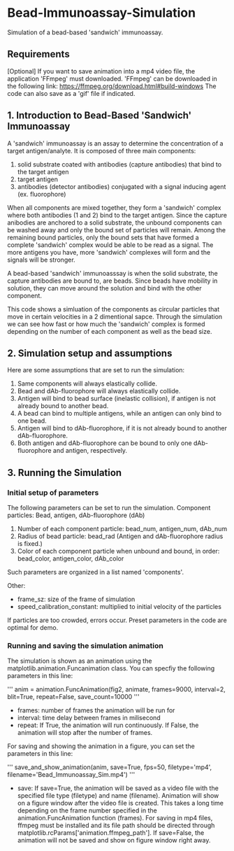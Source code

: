 # Bead-Immunoassay-Simulation
Simulation of a bead-based 'sandwich' immunoassay.

## Requirements
[Optional] If you want to save animation into a mp4 video file, the application 'FFmpeg' must downloaded.
'FFmpeg' can be downloaded in the following link: https://ffmpeg.org/download.html#build-windows
The code can also save as a 'gif' file if indicated.

## 1. Introduction to Bead-Based 'Sandwich' Immunoassay

A 'sandwich' immunoassay is an assay to determine the concentration of a target antigen/analyte.
It is composed of three main components:  
1. solid substrate coated with antibodies (capture antibodies) that bind to the target antigen
2. target antigen                        
3. antibodies (detector antibodies) conjugated with a signal inducing agent (ex. fluorophore)

When all components are mixed together, they form a 'sandwich' complex where both antibodies (1 and 2) bind to the target antigen.
Since the capture anibodies are anchored to a solid substrate, the unbound components can be washed away and only the bound set of particles will remain.
Among the remaining bound particles, only the bound sets that have formed a complete 'sandwich' complex would be able to be read as a signal.
The more antigens you have, more 'sandwich' complexes will form and the signals will be stronger.

A bead-based 'sandwich' immunoasssay is when the solid substrate, the capture antibodies are bound to, are beads. Since beads have mobility in solution, they can move around the solution and bind with the other component.

This code shows a simluation of the components as circular particles that move in certain velocities in a 2 dimentional sapce. Through the simulation we can see how fast or how much the 'sandwich' complex is formed depending on the number of each component as well as the bead size.

## 2. Simulation setup and assumptions
Here are some assumptions that are set to run the simulation:

1. Same components will always elastically collide.
2. Bead and dAb-fluorophore will always elastically collide.
3. Antigen will bind to bead surface (inelastic collision), if antigen is not already bound to another bead.
4. A bead can bind to multiple antigens, while an antigen can only bind to one bead.
5. Antigen will bind to dAb-fluorophore, if it is not already bound to another dAb-fluorophore.
6. Both antigen and dAb-fluorophore can be bound to only one dAb-fluorophore and antigen, respectively.

## 3. Running the Simulation
### Initial setup of parameters
The following parameters can be set to run the simulation.
Component particles:
Bead, antigen, dAb-fluorophore (dAb)
1. Number of each component particle:
    bead_num, antigen_num, dAb_num
2. Radius of bead particle:
    bead_rad (Antigen and dAb-fluorophore radius is fixed.)
3. Color of each component particle when unbound and bound, in order:
    bead_color, antigen_color, dAb_color
    
Such parameters are organized in a list named 'components'.

Other:
- frame_sz: size of the frame of simulation
- speed_calibration_constant: multiplied to initial velocity of the particles
                                    
If particles are too crowded, errors occur. Preset parameters in the code are optimal for demo.

### Running and saving the simulation animation
The simulation is shown as an animation using the matplotlib.animation.Funcanimation class.
You can specfiy the following parameters in this line:

'''
anim = animation.FuncAnimation(fig2, animate, frames=9000, interval=2, blit=True, repeat=False, save_count=10000
'''

- frames: number of frames the animation will be run for
- interval: time delay between frames in milisecond
- repeat: If True, the animation will run continuously. If False, the animation will stop after the number of frames.

For saving and showing the animation in a figure, you can set the parameters in this line:

'''
save_and_show_animation(anim, save=True, fps=50, filetype='mp4', filename='Bead_Immunoassay_Sim.mp4')
'''

- save: If save=True, the animation will be saved as a video file with the specified file type (filetype) and name (filename). Animation will show on a figure window after the video file is created. This takes a long time depending on the frame number specified in the animation.FuncAnimation function (frames). For saving in mp4 files, ffmpeg must be installed and its file path should be directed through matplotlib.rcParams['animation.ffmpeg_path']. If save=False, the animation will not be saved and show on figure window right away.

                                    


